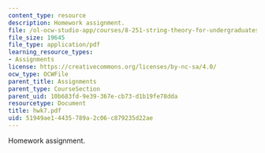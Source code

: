```yaml
---
content_type: resource
description: Homework assignment.
file: /ol-ocw-studio-app/courses/8-251-string-theory-for-undergraduates-spring-2007/51949ae14435789a2c06c879235d22ae_hwk7.pdf
file_size: 19645
file_type: application/pdf
learning_resource_types:
- Assignments
license: https://creativecommons.org/licenses/by-nc-sa/4.0/
ocw_type: OCWFile
parent_title: Assignments
parent_type: CourseSection
parent_uid: 10b683fd-9e39-367e-cb73-d1b19fe78dda
resourcetype: Document
title: hwk7.pdf
uid: 51949ae1-4435-789a-2c06-c879235d22ae
---
```

Homework assignment.